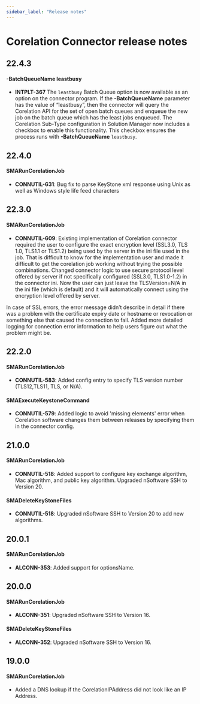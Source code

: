 ```yaml
---
sidebar_label: "Release notes"
---
```


# Corelation Connector release notes

## 22.4.3

#### -BatchQueueName leastbusy

- **INTPLT-367** The `leastbusy` Batch Queue option is now available as an option on the connector program. If the **-BatchQueueName** parameter has the value of “leastbusy”, then the connector will query the Corelation API for the set of open batch queues and enqueue the new job on the batch queue which has the least jobs enqueued. The Corelation Sub-Type configuration in Solution Manager now includes a checkbox to enable this functionality. This checkbox ensures the process runs with **-BatchQueueName** `leastbusy`.

## 22.4.0

#### SMARunCorelationJob

- **CONNUTIL-631**: Bug fix to parse KeyStone xml response using Unix as well as Windows style life feed characters 

## 22.3.0

#### SMARunCorelationJob

- **CONNUTIL-609**: Existing implementation of Corelation connector required the user to configure the exact encryption level (SSL3.0, TLS 1.0, TLS1.1 or TLS1.2) being used by the server in the ini file used in the job. That is difficult to know for the implementation user and made it difficult to get the corelation job working without trying the possible combinations. Changed connector logic to use secure protocol level offered by server if not specifically configured (SSL3.0, TLS1.0-1.2) in the connector ini. Now the user can just leave the TLSVersion=N/A in the ini file (which is default) and it will automatically connect using the encryption level offered by server.

In case of SSL errors, the error message didn’t describe in detail if there was a problem with the certificate expiry date or hostname or revocation or something else that caused the connection to fail. Added more detailed logging for connection error information to help users figure out what the problem might be.

## 22.2.0

#### SMARunCorelationJob

- **CONNUTIL-583**: Added config entry to specify TLS version number (TLS12,TLS11, TLS, or N/A).

#### SMAExecuteKeystoneCommand

- **CONNUTIL-579**: Added logic to avoid 'missing elements' error when Corelation software changes them between releases by specifying them in the connector config.

## 21.0.0

#### SMARunCorelationJob

- **CONNUTIL-518**: Added support to configure key exchange algorithm, Mac algorithm, and public key algorithm. Upgraded nSoftware SSH to Version 20.

#### SMADeleteKeyStoneFiles

- **CONNUTIL-518**: Upgraded nSoftware SSH to Version 20 to add new algorithms.

## 20.0.1

#### SMARunCorelationJob

- **ALCONN-353**: Added support for optionsName.

## 20.0.0

#### SMARunCorelationJob

- **ALCONN-351**: Upgraded nSoftware SSH to Version 16.

#### SMADeleteKeyStoneFiles

- **ALCONN-352**: Upgraded nSoftware SSH to Version 16.

## 19.0.0

#### SMARunCorelationJob

- Added a DNS lookup if the CorelationIPAddress did not look like an IP Address.
